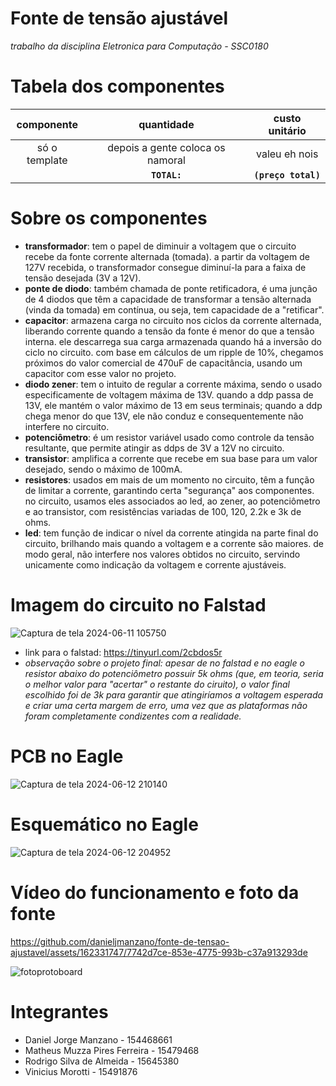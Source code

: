 # Fonte de tensão ajustável

*trabalho da disciplina Eletronica para Computação - SSC0180*

# Tabela dos componentes
| componente | quantidade | custo unitário |
| :----: | :----: | :----: |
|só o template|depois a gente coloca os namoral|valeu eh nois|
| | **`TOTAL:`** | **`(preço total)`** |

# Sobre os componentes
- **transformador**: tem o papel de diminuir a voltagem que o circuito recebe da fonte corrente alternada (tomada). a partir da voltagem de 127V recebida, o transformador consegue diminuí-la para a faixa de tensão desejada (3V a 12V).
- **ponte de diodo**: também chamada de ponte retificadora, é uma junção de 4 diodos que têm a capacidade de transformar a tensão alternada (vinda da tomada) em contínua, ou seja, tem capacidade de a "retificar".
- **capacitor**: armazena carga no circuito nos ciclos da corrente alternada, liberando corrente quando a tensão da fonte é menor do que a tensão interna. ele descarrega sua carga armazenada quando há a inversão do ciclo no circuito. com base em cálculos de um ripple de 10%, chegamos próximos do valor comercial de 470uF de capacitância, usando um capacitor com esse valor no projeto.
- **diodo zener**: tem o intuito de regular a corrente máxima, sendo o usado especificamente de voltagem máxima de 13V. quando a ddp passa de 13V, ele mantém o valor máximo de 13 em seus terminais; quando a ddp chega menor do que 13V, ele não conduz e consequentemente não interfere no circuito.
- **potenciômetro**: é um resistor variável usado como controle da tensão resultante, que permite atingir as ddps de 3V a 12V no circuito.
- **transistor**: amplifica a corrente que recebe em sua base para um valor desejado, sendo o máximo de 100mA.
- **resistores**: usados em mais de um momento no circuito, têm a função de limitar a corrente, garantindo certa "segurança" aos componentes. no circuito, usamos eles associados ao led, ao zener, ao potenciômetro e ao transistor, com resistências variadas de 100, 120, 2.2k e 3k de ohms.
- **led**: tem função de indicar o nível da corrente atingida na parte final do circuito, brilhando mais quando a voltagem e a corrente são maiores. de modo geral, não interfere nos valores obtidos no circuito, servindo unicamente como indicação da voltagem e corrente ajustáveis.

# Imagem do circuito no Falstad
![Captura de tela 2024-06-11 105750](https://github.com/danieljmanzano/fonte-de-tensao-ajustavel/assets/162331747/e3c710aa-9977-4a19-93ae-4c3c98ba290d)
   - link para o falstad: https://tinyurl.com/2cbdos5r
   - *observação sobre o projeto final: apesar de no falstad e no eagle o resistor abaixo do potenciômetro possuir 5k ohms (que, em teoria, seria o melhor valor para "acertar" o restante do ciruito), o valor final escolhido foi de 3k para garantir que atingiríamos a voltagem esperada e criar uma certa margem de erro, uma vez que as plataformas não foram completamente condizentes com a realidade.*

# PCB no Eagle
![Captura de tela 2024-06-12 210140](https://github.com/danieljmanzano/fonte-de-tensao-ajustavel/assets/162331747/a610be01-ebc5-4f92-b6d7-2eceea460e35)

# Esquemático no Eagle
![Captura de tela 2024-06-12 204952](https://github.com/danieljmanzano/fonte-de-tensao-ajustavel/assets/162331747/86f89c07-bab1-40e5-bc8c-1dc4eaa14497)

# Vídeo do funcionamento e foto da fonte
https://github.com/danieljmanzano/fonte-de-tensao-ajustavel/assets/162331747/7742d7ce-853e-4775-993b-c37a913293de

![fotoprotoboard](https://github.com/danieljmanzano/fonte-de-tensao-ajustavel/assets/162331747/9b20688d-45e9-45c6-a025-179d9b8a1738)


# Integrantes
- Daniel Jorge Manzano - 154468661
- Matheus Muzza Pires Ferreira - 15479468
- Rodrigo Silva de Almeida - 15645380
- Vinicius Morotti - 15491876

